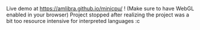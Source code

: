 Live demo at https://amlibra.github.io/minicpu/ ! (Make sure to have WebGL enabled in your browser)
Project stopped after realizing the project was a bit too resource intensive for interpreted languages :c

